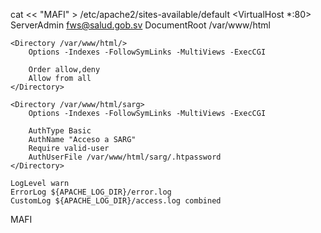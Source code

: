 cat << "MAFI" > /etc/apache2/sites-available/default
<VirtualHost *:80>
    ServerAdmin fws@salud.gob.sv
    DocumentRoot /var/www/html
    
    <Directory /var/www/html/>
        Options -Indexes -FollowSymLinks -MultiViews -ExecCGI
    
        Order allow,deny
        Allow from all
    </Directory>
    
    <Directory /var/www/html/sarg>
        Options -Indexes -FollowSymLinks -MultiViews -ExecCGI
    
        AuthType Basic
        AuthName "Acceso a SARG"
        Require valid-user
        AuthUserFile /var/www/html/sarg/.htpassword
    </Directory> 
    
    LogLevel warn
    ErrorLog ${APACHE_LOG_DIR}/error.log
    CustomLog ${APACHE_LOG_DIR}/access.log combined
    
</VirtualHost>
MAFI
